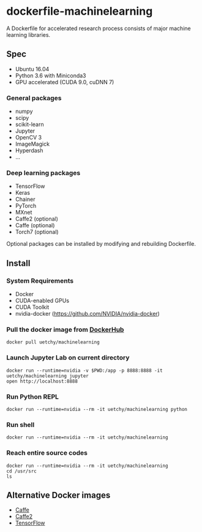# dockerfile-machinelearning

A Dockerfile for accelerated research process consists of major machine learning libraries.

## Spec

* Ubuntu 16.04
* Python 3.6 with Miniconda3
* GPU accelerated (CUDA 9.0, cuDNN 7)

### General packages

* numpy
* scipy
* scikit-learn
* Jupyter
* OpenCV 3
* ImageMagick
* Hyperdash
* ...

### Deep learning packages

* TensorFlow
* Keras
* Chainer
* PyTorch
* MXnet
* Caffe2 (optional)
* Caffe (optional)
* Torch7 (optional)

Optional packages can be installed by modifying and rebuilding Dockerfile.

## Install

### System Requirements

* Docker
* CUDA-enabled GPUs
* CUDA Toolkit
* nvidia-docker (https://github.com/NVIDIA/nvidia-docker)

### Pull the docker image from [DockerHub](https://registry.hub.docker.com/u/uetchy/machinelearning/)

```
docker pull uetchy/machinelearning
```

### Launch Jupyter Lab on current directory

```
docker run --runtime=nvidia -v $PWD:/app -p 8888:8888 -it uetchy/machinelearning jupyter
open http://localhost:8888
```

### Run Python REPL

```
docker run --runtime=nvidia --rm -it uetchy/machinelearning python
```

### Run shell

```
docker run --runtime=nvidia --rm -it uetchy/machinelearning
```

### Reach entire source codes

```
docker run --runtime=nvidia --rm -it uetchy/machinelearning
cd /usr/src
ls
```

## Alternative Docker images

* [Caffe](https://github.com/BVLC/caffe/tree/master/docker)
* [Caffe2](https://caffe2.ai/docs/getting-started.html?platform=ubuntu&configuration=docker)
* [TensorFlow](https://github.com/tensorflow/tensorflow/blob/master/tensorflow/tools/docker/README.md)
